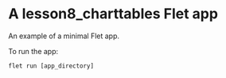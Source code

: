# A lesson8_charttables Flet app

An example of a minimal Flet app.

To run the app:

```
flet run [app_directory]
```